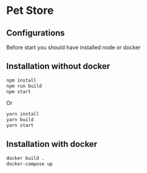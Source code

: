 # Pet Store

## Configurations

Before start you should have installed node or docker

## Installation without docker

```sh
npm install 
npm run build
npm start
```

Or

```sh
yarn install
yarn build
yarn start
```

## Installation with docker

```sh
docker build .
docker-compose up
```
